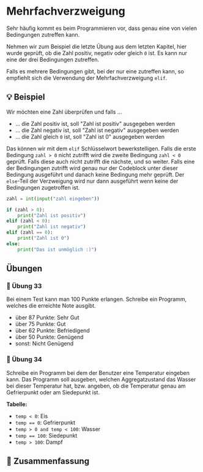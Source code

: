 # Mehrfachverzweigung

Sehr häufig kommt es beim Programmieren vor, 
dass genau eine von vielen Bedingungen zutreffen kann.

Nehmen wir zum Beispiel die letzte Übung aus dem letzten Kapitel,
hier wurde geprüft, ob die Zahl positiv, negativ oder gleich `0` ist.
Es kann nur eine der drei Bedingungen zutreffen.

Falls es mehrere Bedingungen gibt, bei der nur eine zutreffen kann,
so empfiehlt sich die Verwendung der Mehrfachverzweigung `elif`.

## 💡 Beispiel

Wir möchten eine Zahl überprüfen und falls ...

* ... die Zahl positiv ist, soll "Zahl ist positiv" ausgegeben werden
* ... die Zahl negativ ist, soll "Zahl ist negativ" ausgegeben werden
* ... die Zahl gleich `0` ist, soll "Zahl ist 0" ausgegeben werden

Das können wir mit dem `elif` Schlüsselwort bewerkstelligen.
Falls die erste Bedingung `zahl > 0` nicht zutrifft wird die
zweite Bedingung `zahl < 0` geprüft.
Falls diese auch nicht zutrifft die nächste, und so weiter.
Falls eine der Bedingungen zutrifft wird genau nur der Codeblock unter
dieser Bedingung ausgeführt und danach keine Bedingung mehr geprüft.
Der `else`-Teil der Verzweigung wird nur dann ausgeführt wenn 
keine der Bedingungen zugetroffen ist.

```python
zahl = int(input("zahl eingeben"))

if (zahl > 0):
    print("Zahl ist positiv")
elif (zahl < 0):
    print("Zahl ist negativ")
elif (zahl == 0):
    print("Zahl ist 0")
else:
    print("Das ist unmöglich :)")
```


## Übungen

### 📝 Übung 33

Bei einem Test kann man 100 Punkte erlangen.
Schreibe ein Programm, welches die erreichte Note ausgibt.

* über 87 Punkte: Sehr Gut
* über 75 Punkte: Gut
* über 62 Punkte: Befriedigend
* über 50 Punkte: Genügend
* sonst: Nicht Genügend

### 📝 Übung 34

Schreibe ein Programm bei dem der Benutzer eine Temperatur eingeben kann.
Das Programm soll ausgeben, welchen Aggregatzustand das Wasser bei dieser Temperatur hat,
bzw. angeben, ob die Temperatur genau am Gefrierpunkt oder am Siedepunkt ist.

**Tabelle:**

* `temp < 0`: Eis
* `temp == 0`: Gefrierpunkt
* `temp > 0 and temp < 100`: Wasser
* `temp == 100`: Siedepunkt
* `temp > 100`: Dampf



## 🧭 Zusammenfassung






















